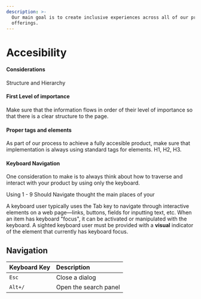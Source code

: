 ```yaml
---
description: >-
  Our main goal is to create inclusive experiences across all of our product
  offerings.
---
```


# Accesibility

#### Considerations

Structure and Hierarchy



#### First Level of importance

Make sure that the information flows in order of their level of importance so that there is a clear structure to the page.



#### Proper tags and elements

As part of our process to achieve a fully accesible product, make sure that implementation is always using standard tags for elements. H1, H2, H3. 



#### Keyboard Navigation

One consideration to make is to always think about how to traverse and interact with your product by using only the keyboard.

Using 1 - 9  Should Navigate thought the main places of your 

A keyboard user typically uses the Tab key to navigate through interactive elements on a web page—links, buttons, fields for inputting text, etc. When an item has keyboard "focus", it can be activated or manipulated with the keyboard. A sighted keyboard user must be provided with a **visual** indicator of the element that currently has keyboard focus.



## Navigation 

| Keyboard Key | Description |
| :--- | :--- |
| `Esc` | Close a dialog |
| `Alt+/` | Open the search panel |

## 



